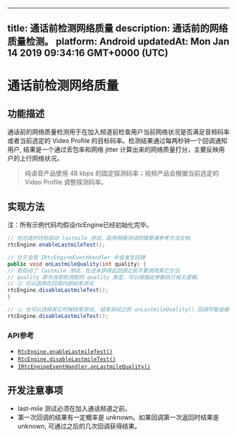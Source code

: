 
---
title: 通话前检测网络质量
description: 通话前的网络质量检测。
platform: Android
updatedAt: Mon Jan 14 2019 09:34:16 GMT+0000 (UTC)
---
# 通话前检测网络质量
## 功能描述

通话前的网络质量检测用于在加入频道前检查用户当前网络状况是否满足音频码率或者当前选定的 Video Profile 的目标码率。检测结果通过每两秒钟一个回调通知用户, 结果是一个通过丢包率和网络 jitter 计算出来的网络质量打分，主要反映用户的上行网络状况。

> 纯语音产品使用 48 kbps 的固定探测码率；视频产品会根据当前选定的 Video Profile 调整探测码率。

## 实现方法

注：所有示例代码均假设rtcEngine已经初始化完毕。

```Java
// 在合适的时机启动 lastmile 测试，启用网络测试的情景请参考方法文档
rtcEngine.enableLastmileTest();

// 位于全局 IRtcEngineEventHandler 中会发生回调
public void onLastmileQuality(int quality) {
// 若启动了 lastmile 测试，在还未获得此回调之前不要调用其它方法
// quality 即为当前检测到的 quality 类型，可以根据此参数执行相关逻辑。
// ⑴ 可以选择在回调内部结束测试
rtcEngine.disableLastmileTest();
}

// ⑵ 也可以选择其它时候结束测试, 结束测试之前 onLastmileQuality() 回调可能会被调用多次
rtcEngine.disableLastmileTest();
```

### API参考

- [`RtcEngine.enableLastmileTest()`](https://docs.agora.io/cn/Video/API%20Reference/java/classio_1_1agora_1_1rtc_1_1_rtc_engine.html#a35d045b585649ca89377ed82e9cf0662)
- [`RtcEngine.disableLastmileTest()`](https://docs.agora.io/cn/Video/API%20Reference/java/classio_1_1agora_1_1rtc_1_1_rtc_engine.html#a35d045b585649ca89377ed82e9cf0662)
- [`IRtcEngineEventHandler.onLastmileQuality()`](https://docs.agora.io/cn/Video/API%20Reference/java/classio_1_1agora_1_1rtc_1_1_i_rtc_engine_event_handler.html#a2887941e3c105c21309bd2643372e7f5)

## 开发注意事项

- last-mile 测试必须在加入通话频道之前。
- 第一次回调的结果有一定概率是 unknown。如果回调第一次返回时结果是 unknown, 可通过之后的几次回调获得结果。
